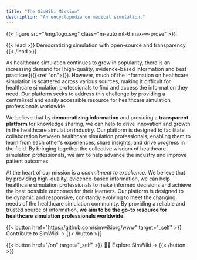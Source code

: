 ```yaml
---
title: "The SimWiki Mission"
description: "An encyclopedia on medical simulation."
---
```


{{< figure src="/img/logo.svg" class="m-auto mt-6 max-w-prose" >}}

{{< lead >}}
Democratizing simulation with open-source and transparency.
{{< /lead >}}

As healthcare simulation continues to grow in popularity, there is an increasing demand for [high-quality, evidence-based information and best practices]({{<ref "on">}}). However, much of the information on healthcare simulation is scattered across various sources, making it difficult for healthcare simulation professionals to find and access the information they need. Our platform seeks to address this challenge by providing a centralized and easily accessible resource for healthcare simulation professionals worldwide.

We believe that by **democratizing information** and providing a **transparent platform** for knowledge sharing, we can help to drive innovation and growth in the healthcare simulation industry. Our platform is designed to facilitate collaboration between healthcare simulation professionals, enabling them to learn from each other's experiences, share insights, and drive progress in the field. By bringing together the collective wisdom of healthcare simulation professionals, we aim to help advance the industry and improve patient outcomes.

At the heart of our mission is a *commitment to excellence.* We believe that by providing high-quality, evidence-based information, we can help healthcare simulation professionals to make informed decisions and achieve the best possible outcomes for their learners. Our platform is designed to be dynamic and responsive, constantly evolving to meet the changing needs of the healthcare simulation community. By providing a reliable and trusted source of information, **we aim to be the go-to resource for healthcare simulation professionals worldwide.**

{{< button href="https://github.com/simwikiorg/www" target="_self" >}}
Contribute to SimWiki &rarr;
{{< /button >}}

{{< button href="/on" target="_self" >}}
:woman_health_worker: Explore SimWiki &rarr;
{{< /button >}}
